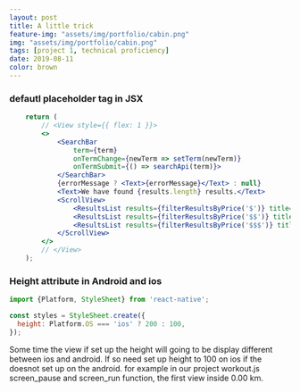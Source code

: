```yaml
---
layout: post
title: A little trick
feature-img: "assets/img/portfolio/cabin.png"
img: "assets/img/portfolio/cabin.png"
tags: [project 1, technical proficiency]
date: 2019-08-11
color: brown
---
```



### defautl placeholder tag in JSX
```jsx
    return (
        // <View style={{ flex: 1 }}>
        <>
            <SearchBar
                term={term}
                onTermChange={newTerm => setTerm(newTerm)}
                onTermSubmit={() => searchApi(term)}>
            </SearchBar>
            {errorMessage ? <Text>{errorMessage}</Text> : null}
            <Text>We have found {results.length} results.</Text>
            <ScrollView>
                <ResultsList results={filterResultsByPrice('$')} title="Cost Effective"></ResultsList>
                <ResultsList results={filterResultsByPrice('$$')} title="Bit Pricier"></ResultsList>
                <ResultsList results={filterResultsByPrice('$$$')} title="Big Spender"></ResultsList>
            </ScrollView>
        </>
        // </View>
    );
```

### Height attribute in Android and ios
```jsx
import {Platform, StyleSheet} from 'react-native';

const styles = StyleSheet.create({
  height: Platform.OS === 'ios' ? 200 : 100,
});
```
Some time the view if set up the height will going to be display different between ios and android. If so need set up height to 100 on ios if the doesnot set up on the android. for example in our project workout.js screen_pause and screen_run function, the first view inside 0.00 km.
